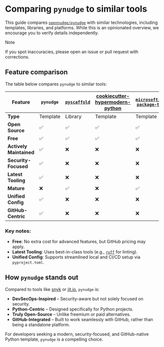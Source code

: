# Comparing `pynudge` to similar tools

This guide compares [`opennudge/pynudge`]() with similar technologies,
including templates, libraries, and platforms. While this is an opinionated overview,
we encourage you to verify details independently.

> [!note]
> If you spot inaccuracies, please open an issue or pull request with corrections.

## Feature comparison

The table below compares `pynudge` to similar tools:

| Feature | `pynudge` | [`pyscaffold`](https://github.com/pyscaffold/pyscaffold) | [cookiecutter-hypermodern-python](https://github.com/cjolowicz/cookiecutter-hypermodern-python) | [`microsoft/python-package-template`](https://github.com/microsoft/python-package-template) |
|---------|-----------|-----------|---------|----------|
| **Type** | Template | Library | Template | Template |
| **Open Source** | ✅ | ✅ | ✅ | ✅ |
| **Free** | ✅ | ✅ | ✅ | ✅ |
| **Actively Maintained** | ✅ | ❌ | ❌ | ❌ |
| **Security-Focused** | ✅ | ❌ | ❌ | ❌ |
| **Latest Tooling** | ✅ | ❌ | ❌ | ❌ |
| **Mature** | ❌ | ✅ | ❌ | ✅ |
| **Unified Config** | ✅ | ❌ | ❌ | ❌ |
| **GitHub-Centric** | ✅ | ❌ | ❌ | ❌ |

### Key notes:

- **Free**: No extra cost for advanced features, but GitHub pricing may apply.
- **Latest Tooling**: Uses best-in-class tools
    (e.g., [`ruff`](https://github.com/astral-sh/ruff) for linting).
- **Unified Config**: Supports streamlined local and CI/CD setup via
    `pyproject.toml`.

## How `pynudge` stands out

Compared to tools like [snyk](https://snyk.io/) or
[jit.io](https://www.jit.io/), `pynudge` is:

- **DevSecOps-Inspired** – Security-aware but not solely focused on security.
- **Python-Centric** – Designed specifically for Python projects.
- **Truly Open-Source** – Unlike freemium or paid alternatives.
- **GitHub-Integrated** – Built to work seamlessly with GitHub, rather than
    being a standalone platform.

For developers seeking a modern, security-focused, and GitHub-native Python template, `pynudge`
is a compelling choice.
